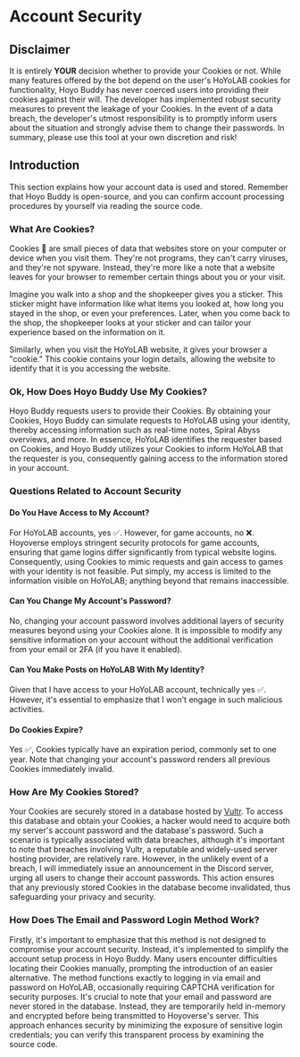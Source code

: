 # Account Security

## Disclaimer

It is entirely **YOUR** decision whether to provide your Cookies or not. While many features offered by the bot depend on the user's HoYoLAB cookies for functionality, Hoyo Buddy has never coerced users into providing their cookies against their will. The developer has implemented robust security measures to prevent the leakage of your Cookies. In the event of a data breach, the developer's utmost responsibility is to promptly inform users about the situation and strongly advise them to change their passwords. In summary, please use this tool at your own discretion and risk!

## Introduction

This section explains how your account data is used and stored. Remember that Hoyo Buddy is open-source, and you can confirm account processing procedures by yourself via reading the source code.

### What Are Cookies?

Cookies 🍪 are small pieces of data that websites store on your computer or device when you visit them. They're not programs, they can't carry viruses, and they're not spyware. Instead, they're more like a note that a website leaves for your browser to remember certain things about you or your visit.

Imagine you walk into a shop and the shopkeeper gives you a sticker. This sticker might have information like what items you looked at, how long you stayed in the shop, or even your preferences. Later, when you come back to the shop, the shopkeeper looks at your sticker and can tailor your experience based on the information on it.

Similarly, when you visit the HoYoLAB website, it gives your browser a "cookie." This cookie contains your login details, allowing the website to identify that it is you accessing the website.

### Ok, How Does Hoyo Buddy Use My Cookies?

Hoyo Buddy requests users to provide their Cookies. By obtaining your Cookies, Hoyo Buddy can simulate requests to HoYoLAB using your identity, thereby accessing information such as real-time notes, Spiral Abyss overviews, and more. In essence, HoYoLAB identifies the requester based on Cookies, and Hoyo Buddy utilizes your Cookies to inform HoYoLAB that the requester is you, consequently gaining access to the information stored in your account.

### Questions Related to Account Security

#### Do You Have Access to My Account?

For HoYoLAB accounts, yes ✅. However, for game accounts, no ❌. Hoyoverse employs stringent security protocols for game accounts, ensuring that game logins differ significantly from typical website logins. Consequently, using Cookies to mimic requests and gain access to games with your identity is not feasible. Put simply, my access is limited to the information visible on HoYoLAB; anything beyond that remains inaccessible.

#### Can You Change My Account's Password?

No, changing your account password involves additional layers of security measures beyond using your Cookies alone. It is impossible to modify any sensitive information on your account without the additional verification from your email or 2FA (if you have it enabled).

#### Can You Make Posts on HoYoLAB With My Identity?

Given that I have access to your HoYoLAB account, technically yes ✅. However, it's essential to emphasize that I won't engage in such malicious activities.

#### Do Cookies Expire?

Yes ✅, Cookies typically have an expiration period, commonly set to one year. Note that changing your account's password renders all previous Cookies immediately invalid.

### How Are My Cookies Stored?

Your Cookies are securely stored in a database hosted by [Vultr](https://www.vultr.com/). To access this database and obtain your Cookies, a hacker would need to acquire both my server's account password and the database's password. Such a scenario is typically associated with data breaches, although it's important to note that breaches involving Vultr, a reputable and widely-used server hosting provider, are relatively rare. However, in the unlikely event of a breach, I will immediately issue an announcement in the Discord server, urging all users to change their account passwords. This action ensures that any previously stored Cookies in the database become invalidated, thus safeguarding your privacy and security.

### How Does The Email and Password Login Method Work?

Firstly, it's important to emphasize that this method is not designed to compromise your account security. Instead, it's implemented to simplify the account setup process in Hoyo Buddy. Many users encounter difficulties locating their Cookies manually, prompting the introduction of an easier alternative. The method functions exactly to logging in via email and password on HoYoLAB, occasionally requiring CAPTCHA verification for security purposes. It's crucial to note that your email and password are never stored in the database. Instead, they are temporarily held in-memory and encrypted before being transmitted to Hoyoverse's server. This approach enhances security by minimizing the exposure of sensitive login credentials; you can verify this transparent process by examining the source code.
